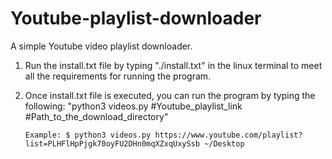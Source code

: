 # Youtube-playlist-downloader

A simple Youtube video playlist downloader.

1. Run the install.txt file by typing "./install.txt" in the linux terminal to meet all the requirements for running the program.

2. Once install.txt file is executed, you can run the program by typing the following:
       "python3 videos.py #Youtube_playlist_link #Path_to_the_download_directory"
       
       Example: $ python3 videos.py https://www.youtube.com/playlist?list=PLHFlHpPjgk70oyFU2DHn0mqXZxqUxySsb ~/Desktop
